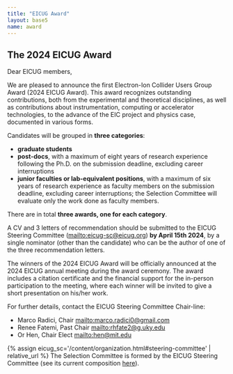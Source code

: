 ```yaml
---
title: "EICUG Award"
layout: base5
name: award
---
```


## The   2024   EICUG   Award

Dear EICUG members, 

   We are pleased to announce the first Electron-Ion Collider Users Group Award (2024 EICUG Award). This award recognizes outstanding contributions, both from the experimental and theoretical disciplines, as well as contributions about instrumentation, computing or accelerator technologies, to the advance of the EIC project and physics case, documented in various forms. 

Candidates will be grouped in __three categories__:
   * __graduate students__
   * __post-docs__, with a maximum of eight years of research experience following the Ph.D. on the submission deadline, excluding career interruptions
   * __junior faculties or lab-equivalent positions__, with a maximum of six years of research experience as faculty members on the submission deadline, excluding career interruptions; the Selection Committee will evaluate only the work done as faculty members.

There are in total __three awards, one for each category__.

A CV and 3 letters of recommendation should be submitted to the EICUG Steering Committee (<mailto:eicug-sc@eicug.org>) __by April 15th 2024__, by a single nominator (other than the candidate) who can be the author of one of the three recommendation letters.

The winners of the 2024 EICUG Award will be officially announced at the 2024 EICUG annual meeting during the award ceremony. 
The award includes a citation certificate and the financial support for the in-person participation to the meeting, where each winner will be invited to give a short presentation on his/her work. 

For further details, contact the EICUG Steering Committee Chair-line: 
  * Marco Radici, Chair  <mailto:marco.radici0@gmail.com>
  * Renee Fatemi, Past Chair  <mailto:rhfate2@g.uky.edu>
  * Or Hen, Chair Elect  <mailto:hen@mit.edu>

{% assign eicug_sc='/content/organization.html#steering-committee' | relative_url %}
The Selection Committee is formed by the EICUG Steering Committee (see its current composition <a href="{{ eicug_sc }}">here</a>). 
